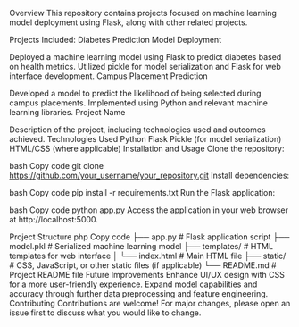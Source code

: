 Overview
This repository contains projects focused on machine learning model deployment using Flask, along with other related projects.

Projects Included:
Diabetes Prediction Model Deployment

Deployed a machine learning model using Flask to predict diabetes based on health metrics.
Utilized pickle for model serialization and Flask for web interface development.
Campus Placement Prediction

Developed a model to predict the likelihood of being selected during campus placements.
Implemented using Python and relevant machine learning libraries.
Project Name

Description of the project, including technologies used and outcomes achieved.
Technologies Used
Python
Flask
Pickle (for model serialization)
HTML/CSS (where applicable)
Installation and Usage
Clone the repository:

bash
Copy code
git clone https://github.com/your_username/your_repository.git
Install dependencies:

bash
Copy code
pip install -r requirements.txt
Run the Flask application:

bash
Copy code
python app.py
Access the application in your web browser at http://localhost:5000.

Project Structure
php
Copy code
├── app.py           # Flask application script
├── model.pkl        # Serialized machine learning model
├── templates/       # HTML templates for web interface
│   └── index.html   # Main HTML file
├── static/          # CSS, JavaScript, or other static files (if applicable)
└── README.md        # Project README file
Future Improvements
Enhance UI/UX design with CSS for a more user-friendly experience.
Expand model capabilities and accuracy through further data preprocessing and feature engineering.
Contributing
Contributions are welcome! For major changes, please open an issue first to discuss what you would like to change.

